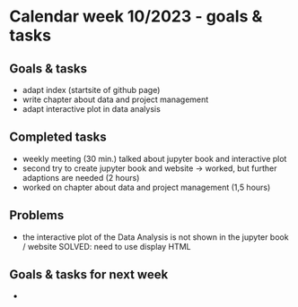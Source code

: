 # Calendar week 10/2023 - goals & tasks

## Goals & tasks
- adapt index (startsite of github page)
- write chapter about data and project management
- adapt interactive plot in data analysis



## Completed tasks
- weekly meeting (30 min.)
    talked about jupyter book and interactive plot
- second try to create jupyter book and website -> worked, but further adaptions are needed (2 hours)
- worked on chapter about data and project management (1,5 hours)


## Problems
- the interactive plot of the Data Analysis is not shown in the jupyter book / website
    SOLVED: need to use display HTML




## Goals & tasks for next week
- 
